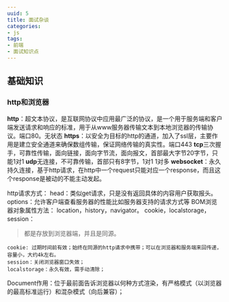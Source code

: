 ```yaml
---
uuid: 5
title: 面试杂谈
categories:
- js
tags:
- 前端
- 面试知识点
---
```


## 基础知识
### http和浏览器
**http**：超文本协议，是互联网协议中应用最广泛的协议，是一个用于服务端和客户端发送请求和响应的标准，用于从www服务器传输文本到本地浏览器的传输协议。端口80。无状态
**https**：以安全为目标的http的通道，加入了ssl层，主要作用是建立安全通道来确保数组传输，保证网络传输的真实性。端口443
**tcp**三次握手，可靠性传输，面向链接，面向字节流，面向报文，首部最大字节20字节，只能1对1
**udp**无连接，不可靠传输，首部只有8字节，1对1 1对多
**websocket**：永久持久连接，基于http请求，在http中一个request只能对应一个response，而且这个response是被动的不能主动发起。

http请求方式：
    head：类似get请求，只是没有返回具体的内容用户获取报头。
    options：允许客户端查看服务器的性能比如服务器支持的请求方式等
BOM浏览器对象属性方法：
    location，history，navigator。
cookie，localstorage，session：
>都是存放到浏览器端，并且是同源。

    cookie: 过期时间前有效；始终在同源的http请求中携带；可以在浏览器和服务端来回传递，容量小，大约4k左右。
    session：关闭浏览器窗口失效；
    localstorage：永久有效，需手动清除；
Document作用：位于最前面告诉浏览器以何种方式渲染，有严格模式（以浏览器的最高标准运行）和混杂模式（向后兼容）；